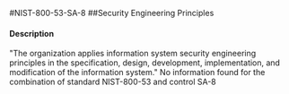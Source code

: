 #NIST-800-53-SA-8
##Security Engineering Principles
#### Description
"The organization applies information system security engineering principles in the specification, design, development, implementation, and modification of the information system."
No information found for the combination of standard NIST-800-53 and control SA-8
